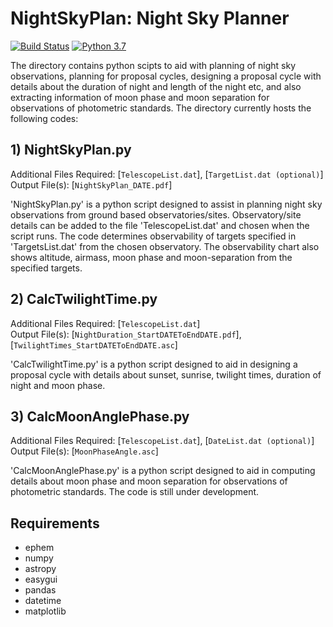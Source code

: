 # NightSkyPlan: Night Sky Planner #

[![Build Status](https://img.shields.io/badge/release-0.1-orange)](https://github.com/sPaMFouR/NightSkyPlan)
[![Python 3.7](https://img.shields.io/badge/python--3.7.4-nightskyplanner-brightgreen)](https://www.python.org/downloads/release/python-374/)

The directory contains python scipts to aid with planning of night sky observations, planning for proposal cycles, designing a proposal cycle with details about the duration of night and length of the night etc, and also extracting information of moon phase and moon separation for observations of photometric standards. The directory currently hosts the following codes:

## 1) NightSkyPlan.py
Additional Files Required: [`TelescopeList.dat`], [`TargetList.dat (optional)`]<br />
Output File(s): [`NightSkyPlan_DATE.pdf`]<br />

'NightSkyPlan.py' is a python script designed to assist in planning night sky observations from ground based observatories/sites. Observatory/site details can be added to the file 'TelescopeList.dat' and chosen when the script runs. The code determines observability of targets specified in 'TargetsList.dat' from the chosen observatory. The observability chart also shows altitude, airmass, moon phase and moon-separation from the specified targets.

## 2) CalcTwilightTime.py
Additional Files Required: [`TelescopeList.dat`]<br />
Output File(s): [`NightDuration_StartDATEToEndDATE.pdf`], [`TwilightTimes_StartDATEToEndDATE.asc`]<br />

'CalcTwilightTime.py' is a python script designed to aid in designing a proposal cycle with details about sunset, sunrise, twilight times, duration of night and moon phase.

## 3) CalcMoonAnglePhase.py
Additional Files Required: [`TelescopeList.dat`], [`DateList.dat (optional)`]<br />
Output File(s): [`MoonPhaseAngle.asc`]<br />

'CalcMoonAnglePhase.py' is a python script designed to aid in computing details about moon phase and moon separation for observations of photometric standards.
The code is still under development.

Requirements
-------

- ephem
- numpy
- astropy
- easygui
- pandas
- datetime
- matplotlib
